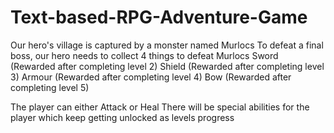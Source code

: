 # Text-based-RPG-Adventure-Game

Our hero's village is captured by a monster named Murlocs
To defeat a final boss, our hero needs to collect 4 things to defeat Murlocs
    Sword (Rewarded after completing level 2)
    Shield (Rewarded after completing level 3)
    Armour (Rewarded after completing level 4)
    Bow (Rewarded after completing level 5)
    
The player can either Attack or Heal
There will be special abilities for the player which keep getting unlocked as levels progress
